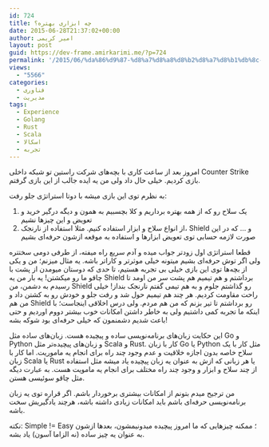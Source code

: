 ```yaml
---
id: 724
title: چه ابزاری بهتره؟
date: 2015-06-28T21:37:02+00:00
author: امیر کریمی
layout: post
guid: https://dev-frame.amirkarimi.me/?p=724
permalink: '/2015/06/%da%86%d9%87-%d8%a7%d8%a8%d8%b2%d8%a7%d8%b1%db%8c-%d8%a8%d9%87%d8%aa%d8%b1%d9%87%d8%9f/'
views:
  - "5566"
categories:
  - فناوری
  - مدیریت
tags:
  - Experience
  - Golang
  - Rust
  - Scala
  - اسکالا
  - تجربه
---
```

امروز بعد از ساعت کاری با بچه‌های شرکت راستین تو شبکه داخلی Counter Strike بازی کردیم. خیلی حال داد ولی من یه ایده جالب از این بازی گرفتم.

به نظرم توی این بازی میشه با دوتا استراتژی جلو رفت:

  1. یک سلاح رو که از همه بهتره برداریم و کلا بچسبیم به همون و دیگه درگیر خرید و تعویض و این چیزها نشیم
  2. از انواع سلاح و ابزار استفاده کنیم. مثلا استفاده از نارنجک، Shield و &#8230; که در این صورت لازمه حسابی توی تعویض ابزارها و استفاده به موقعه ازشون حرفه‌ای بشیم

قطعا استراتژی اول زودتر جواب میده و آدم سریع راه میفته، از طرفی دومی سختتره ولی اگر توش حرفه‌ای بشیم میتونه خیلی موثرتر و کاراتر باشه. یه مثال میزنم؛ من و یکی از بچه‌ها توی این بازی خیلی بی تجربه هستیم، تا حدی که دوستان میومدن از پشت با چاقو ما رو میکشتن! یه بار من یه Shield برداشتم و هم تیمیم هم پشت سر من اومد تا رسیدم به دشمن، من Shield رو گذاشتم جلوم و به هم تیمی گفتم نارنجک بنداز! خیلی راحت مقاومت کردیم. هر چند هم تیمیم حول شد و رفت جلو و خودش رو به کشتن داد و من هم Shield رو برداشتم تا تیر بزنم که من هم مردم. ولی درس اخلاقی اینجاست؛ با اینکه ما تجربه کمی داشتیم ولی به خاطر داشتن امکانات خوب بیشتر دووم اوردیم و حتی باعث شدیم دشمنمون که خیلی حرفه‌ای بود شوکه بشه!

این حکایت زبان‌های برنامه‌نویسی ساده و پیچیده هست. زبان‌های ساده مثل Go و Python و زبان‌های پیچیده‌تر مثل Scala و Rust. کار با زبان Go یا Python مثل کار با یک سلاح خاصه بدون اجازه خلاقیت و عدم وجود چند راه برای انجام یه ماموریت. اما کار با زبان Scala یا Rust یا هر زبانی که ازش به عنوان یه زبان پیچیده یاد میشه مثل استفاده از چند سلاح و ابزار و وجود چند راه مختلف برای انجام یه مامویت هست. به عبارت دیگه مثل چاقو سوئیسی هستن.

من ترجیح میدم بتونم از امکانات بیشتری برخوردار باشم. اگر قراره توی یه زبان برنامه‌نویسی حرفه‌ای باشم باید امکانات زیادی داشته باشه، هرچند یادگیریش سخت باشه.

نکته: Simple != Easy ؛ ممکنه چیزهایی که ما امروز پیچیده میدونیمشون، بعدها ازشون به عنوان یه چیز ساده (نه الزاما آسون) یاد بشه.